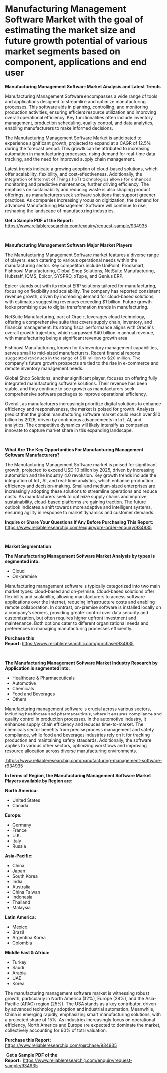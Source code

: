 <p><h1>Manufacturing Management Software Market with the goal of estimating the market size and future growth potential of various market segments based on component, applications and end user</h1></p><p><strong>Manufacturing Management Software Market Analysis and Latest Trends</strong></p>
<p><p>Manufacturing Management Software encompasses a wide range of tools and applications designed to streamline and optimize manufacturing processes. This software aids in planning, controlling, and monitoring production activities, ensuring efficient resource utilization and improving overall operational efficiency. Key functionalities often include inventory management, production scheduling, quality control, and data analytics, enabling manufacturers to make informed decisions.</p><p>The Manufacturing Management Software Market is anticipated to experience significant growth, projected to expand at a CAGR of 12.5% during the forecast period. This growth can be attributed to increasing automation in manufacturing processes, rising demand for real-time data tracking, and the need for improved supply chain management. </p><p>Latest trends indicate a growing adoption of cloud-based solutions, which offer scalability, flexibility, and cost-effectiveness. Additionally, the integration of Internet of Things (IoT) technologies allows for enhanced monitoring and predictive maintenance, further driving efficiency. The emphasis on sustainability and reducing waste is also shaping product offerings, as manufacturers seek software solutions that support greener practices. As companies increasingly focus on digitization, the demand for advanced Manufacturing Management Software will continue to rise, reshaping the landscape of manufacturing industries.</p></p>
<p><strong>Get a Sample PDF of the Report:&nbsp;</strong> <a href="https://www.reliableresearchiq.com/enquiry/request-sample/934935?utm_campaign=2463&utm_medium=2&utm_source=Github&utm_content=ia&utm_term=18042025&utm_id=manufacturing-management-software">https://www.reliableresearchiq.com/enquiry/request-sample/934935</a></p>
<p>&nbsp;</p>
<p><strong>Manufacturing Management Software Major Market Players</strong></p>
<p><p>The Manufacturing Management Software market features a diverse range of players, each catering to various operational needs within the manufacturing sector. Key competitors include UniPoint, Prodsmart, Fishbowl Manufacturing, Global Shop Solutions, NetSuite Manufacturing, Hubstaff, IQMS, Epicor, SYSPRO, xTuple, and Genius ERP.</p><p>Epicor stands out with its robust ERP solutions tailored for manufacturing, focusing on flexibility and scalability. The company has reported consistent revenue growth, driven by increasing demand for cloud-based solutions, with estimates suggesting revenues exceeding $1 billion. Future growth looks promising due to digital transformation trends in manufacturing.</p><p>NetSuite Manufacturing, part of Oracle, leverages cloud technology, offering a comprehensive suite that covers supply chain, inventory, and financial management. Its strong fiscal performance aligns with Oracle's overall growth trajectory, which surpassed $40 billion in annual revenue, with manufacturing being a significant revenue growth area.</p><p>Fishbowl Manufacturing, known for its inventory management capabilities, serves small to mid-sized manufacturers. Recent financial reports suggested revenues in the range of $10 million to $20 million. The company's future growth prospects are tied to the rise in e-commerce and remote inventory management needs.</p><p>Global Shop Solutions, another significant player, focuses on offering fully integrated manufacturing software solutions. Their revenue has been stable, and they continue to see growth as manufacturers seek comprehensive software packages to improve operational efficiency.</p><p>Overall, as manufacturers increasingly prioritize digital solutions to enhance efficiency and responsiveness, the market is poised for growth. Analysts predict that the global manufacturing software market could reach over $10 billion by 2026, driven by continuous advancements in IoT, AI, and analytics. The competitive dynamics will likely intensify as companies innovate to capture market share in this expanding landscape.</p></p>
<p>&nbsp;</p>
<p><strong>What Are The Key Opportunities For Manufacturing Management Software Manufacturers?</strong></p>
<p><p>The Manufacturing Management Software market is poised for significant growth, projected to exceed USD 10 billion by 2025, driven by increasing automation and the Industry 4.0 revolution. Key growth trends include the integration of IoT, AI, and real-time analytics, which enhance production efficiency and decision-making. Small and medium-sized enterprises are increasingly adopting these solutions to streamline operations and reduce costs. As manufacturers seek to optimize supply chains and improve sustainability, cloud-based platforms are gaining traction. The future outlook indicates a shift towards more adaptive and intelligent systems, ensuring agility in response to market dynamics and customer demands.</p></p>
<p><strong>Inquire or Share Your Questions If Any Before Purchasing This Report:</strong> <a href="https://www.reliableresearchiq.com/enquiry/pre-order-enquiry/934935?utm_campaign=2463&utm_medium=2&utm_source=Github&utm_content=ia&utm_term=18042025&utm_id=manufacturing-management-software">https://www.reliableresearchiq.com/enquiry/pre-order-enquiry/934935</a></p>
<p>&nbsp;</p>
<p><strong>Market Segmentation</strong></p>
<p><strong>The Manufacturing Management Software Market Analysis by types is segmented into:</strong></p>
<p><ul><li>Cloud</li><li>On-premise</li></ul></p>
<p><p>Manufacturing management software is typically categorized into two main market types: cloud-based and on-premise. Cloud-based solutions offer flexibility and scalability, allowing manufacturers to access software applications over the internet, reducing infrastructure costs and enabling remote collaboration. In contrast, on-premise software is installed locally on a company’s servers, providing greater control over data security and customization, but often requires higher upfront investment and maintenance. Both options cater to different organizational needs and preferences in managing manufacturing processes efficiently.</p></p>
<p><strong>Purchase this Report:&nbsp;</strong><a href="https://www.reliableresearchiq.com/purchase/934935?utm_campaign=2463&utm_medium=2&utm_source=Github&utm_content=ia&utm_term=18042025&utm_id=manufacturing-management-software">https://www.reliableresearchiq.com/purchase/934935</a></p>
<p>&nbsp;</p>
<p><strong>The Manufacturing Management Software Market Industry Research by Application is segmented into:</strong></p>
<p><ul><li>Healthcare & Pharmaceuticals</li><li>Automotive</li><li>Chemicals</li><li>Food and Beverages</li><li>Others</li></ul></p>
<p><p>Manufacturing management software is crucial across various sectors, including healthcare and pharmaceuticals, where it ensures compliance and quality control in production processes. In the automotive industry, it enhances supply chain efficiency and reduces time-to-market. The chemicals sector benefits from precise process management and safety compliance, while food and beverages industries rely on it for tracking production and maintaining safety standards. Additionally, the software applies to various other sectors, optimizing workflows and improving resource allocation across diverse manufacturing environments.</p></p>
<p><a href="https://www.reliableresearchiq.com/manufacturing-management-software-r934935?utm_campaign=2463&utm_medium=2&utm_source=Github&utm_content=ia&utm_term=18042025&utm_id=manufacturing-management-software">&nbsp;https://www.reliableresearchiq.com/manufacturing-management-software-r934935</a></p>
<p><strong>In terms of Region, the Manufacturing Management Software Market Players available by Region are:</strong></p>
<p>
    <p> <strong> North America: </strong>
        <ul>
            <li>United States</li>
            <li>Canada</li>
        </ul>
        </p> 
    <p> <strong> Europe: </strong>
        <ul>
            <li>Germany</li>
            <li>France</li>
            <li>U.K.</li>
            <li>Italy</li>
            <li>Russia</li>
        </ul>
        </p> 
    <p> <strong> Asia-Pacific: </strong>
        <ul>
            <li>China</li>
            <li>Japan</li>
            <li>South Korea</li>
            <li>India</li>
            <li>Australia</li>
            <li>China Taiwan</li>
            <li>Indonesia</li>
            <li>Thailand</li>
            <li>Malaysia</li>
        </ul>
        </p> 
    <p> <strong> Latin America: </strong>
        <ul>
            <li>Mexico</li>
            <li>Brazil</li>
            <li>Argentina Korea</li>
            <li>Colombia</li>
        </ul>
        </p> 
    <p> <strong> Middle East & Africa: </strong>
        <ul>
            <li>Turkey</li>
            <li>Saudi</li>
            <li>Arabia</li>
            <li>UAE</li>
            <li>Korea</li>
        </ul>
    </p>
    </p>
<p><p>The manufacturing management software market is witnessing robust growth, particularly in North America (32%), Europe (28%), and the Asia-Pacific (APAC) region (25%). The USA stands as a key contributor, driven by advanced technology adoption and industrial automation. Meanwhile, China is emerging rapidly, emphasizing smart manufacturing solutions, with a projected share of 15%. As industries increasingly focus on operational efficiency, North America and Europe are expected to dominate the market, collectively accounting for 60% of total valuation.</p></p>
<p><strong>Purchase this Report: </strong><a href="https://www.reliableresearchiq.com/purchase/934935?utm_campaign=2463&utm_medium=2&utm_source=Github&utm_content=ia&utm_term=18042025&utm_id=manufacturing-management-software">https://www.reliableresearchiq.com/purchase/934935</a></p>
<p>&nbsp;<strong>Get a Sample PDF of the Report:&nbsp;&nbsp;</strong><a href="https://www.reliableresearchiq.com/enquiry/request-sample/934935?utm_campaign=2463&utm_medium=2&utm_source=Github&utm_content=ia&utm_term=18042025&utm_id=manufacturing-management-software">https://www.reliableresearchiq.com/enquiry/request-sample/934935</a></p>
<p><strong></strong></p>
<p><p></p><p></p><p></p></p>